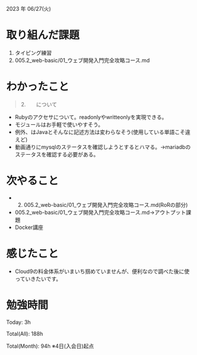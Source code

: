
2023 年 06/27(火)

# 取り組んだ課題

1. タイピング練習
2. 005.2_web-basic/01_ウェブ開発入門完全攻略コース.md

# わかったこと

> 2.　　について

* Rubyのアクセサについて。readonlyやwritteonlyを実現できる。
* モジュールはお手軽で使いやすそう。
* 例外、はJavaとそんなに記述方法は変わらなそう(使用している単語こそ違えど)
* 動画通りにmysqlのステータスを確認しようとするとハマる。→mariadbのステータスを確認する必要がある。

# 次やること

* 2. 005.2_web-basic/01_ウェブ開発入門完全攻略コース.md(RoRの部分)
* 005.2_web-basic/01_ウェブ開発入門完全攻略コース.md→アウトプット課題
* Docker講座

# 感じたこと

* Cloud9の料金体系がいまいち掴めていませんが、便利なので調べた後に使っていきたいです。

# 勉強時間

Today: 3h

Total(All): 188h

Total(Month): 94h
※4日(入会日)起点
